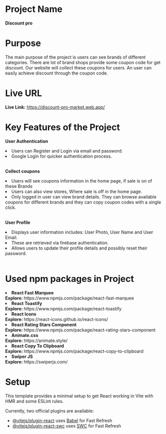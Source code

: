 # Project Name

**Discount pro**
<br>

# Purpose

The main purpose of the project is users can see brands of different categories. There are lot of brand shops provide some coupon code for get discount. Our website will collect these coupons for users. An user can easily achieve discount through the coupon code.
<br>

# Live URL

<b>Live Link:</b> https://discount-pro-market.web.app/
<br>

# Key Features of the Project

<b>User Authentication</b>
<li>Users can Register and Login via email and password.</li>
<li>Google Login for quicker authentication process.</li>
<br>

<b>Collect coupons</b>
<li>Users will see coupons information in the home page, if sale is on of these Brands</li>
<li>Users can also view stores, Where sale is off in the home page.</li>
<li>Only logged in user can view brand details. They can browse available coupons for different brands and they can copy coupon codes with a single click.</li>
<br>

<b>User Profile</b>
<li>Displays user information includes: User Photo, User Name and User Email.</li>
<li>These are retrieved via firebase authentication.</li>
<li>Allows users to update their profile details and possibly reset their password.</li>
<br>

# Used npm packages in Project

<li><b>React Fast Marquee</b></li>
<b>Explore: </b>https://www.npmjs.com/package/react-fast-marquee
<br>

<li><b>React Toastify</b></li>
<b>Explore: </b>https://www.npmjs.com/package/react-toastify
<br>

<li><b>React Icons</b></li>
<b>Explore: </b>https://react-icons.github.io/react-icons/
<br>

<li><b>React Rating Stars Component</b></li>
<b>Explore: </b>https://www.npmjs.com/package/react-rating-stars-component
<br>

<li><b>Animate.css</b></li>
<b>Explore: </b>https://animate.style/
<br>

<li><b>React Copy To Clipboard</b></li>
<b>Explore: </b>https://www.npmjs.com/package/react-copy-to-clipboard
<br>

<li><b>Swiper JS</b></li>
<b>Explore: </b>https://swiperjs.com/
<br>

# Setup

This template provides a minimal setup to get React working in Vite with HMR and some ESLint rules.

Currently, two official plugins are available:

- [@vitejs/plugin-react](https://github.com/vitejs/vite-plugin-react/blob/main/packages/plugin-react/README.md) uses [Babel](https://babeljs.io/) for Fast Refresh
- [@vitejs/plugin-react-swc](https://github.com/vitejs/vite-plugin-react-swc) uses [SWC](https://swc.rs/) for Fast Refresh